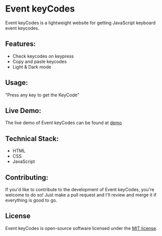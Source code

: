 # Event keyCodes

Event keyCodes is a lightweight website for getting JavaScript keyboard event keycodes.

## Features:
- Check keycodes on keypress
- Copy and paste keycodes
- Light & Dark mode

## Usage:
"Press any key to get the KeyCode"

## Live Demo:
The live demo of Event keyCodes can be found at 
[demo](https://jseventkeycodes.netlify.app)

## Technical Stack:
- HTML
- CSS
- JavaScript

## Contributing:
If you'd like to contribute to the development of Event keyCodes, you're welcome to do so! Just make a pull request and I'll review and merge it if everything is good to go.

## License
Event keyCodes is open-source software licensed under the [MIT license](LICENSE).
